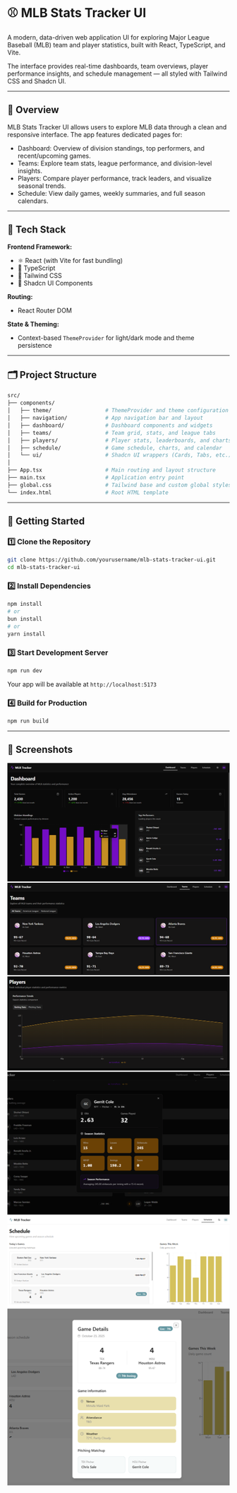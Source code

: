 # ⚾ MLB Stats Tracker UI

A modern, data-driven web application UI for exploring Major League Baseball (MLB) team and player statistics, built with React, TypeScript, and Vite.

The interface provides real-time dashboards, team overviews, player performance insights, and schedule management — all styled with Tailwind CSS and Shadcn UI.

----

## 🧠 Overview

MLB Stats Tracker UI allows users to explore MLB data through a clean and responsive interface.
The app features dedicated pages for:

* Dashboard: Overview of division standings, top performers, and recent/upcoming games.
* Teams: Explore team stats, league performance, and division-level insights.
* Players: Compare player performance, track leaders, and visualize seasonal trends.
* Schedule: View daily games, weekly summaries, and full season calendars.

----

## 🧰 Tech Stack

**Frontend Framework:**

* ⚛️ React (with Vite for fast bundling)
* 🧩 TypeScript
* 🎨 Tailwind CSS
* 💎 Shadcn UI Components

**Routing:**
* React Router DOM

**State & Theming:**
* Context-based `ThemeProvider` for light/dark mode and theme persistence

----

## 🗂️ Project Structure
```graphql
src/
├── components/
│   ├── theme/                 # ThemeProvider and theme configuration
│   ├── navigation/            # App navigation bar and layout
│   ├── dashboard/             # Dashboard components and widgets
│   ├── teams/                 # Team grid, stats, and league tabs
│   ├── players/               # Player stats, leaderboards, and charts
│   ├── schedule/              # Game schedule, charts, and calendar
│   └── ui/                    # Shadcn UI wrappers (Cards, Tabs, etc.)
│
├── App.tsx                    # Main routing and layout structure
├── main.tsx                   # Application entry point
├── global.css                 # Tailwind base and custom global styles
└── index.html                 # Root HTML template
```

----
## 🚀 Getting Started

### 1️⃣ Clone the Repository
```bash
git clone https://github.com/yourusername/mlb-stats-tracker-ui.git
cd mlb-stats-tracker-ui
```

### 2️⃣ Install Dependencies
```bash
npm install
# or
bun install
# or
yarn install
```

### 3️⃣ Start Development Server
```bash
npm run dev
```
Your app will be available at `http://localhost:5173`

### 4️⃣ Build for Production
```bash
npm run build
```

----

## 📸 Screenshots

![Dashboard Preview](./src/assets/dashboard-demo-1.png)
![Teams Page](./src/assets/teams-demo.png)
![Players Page](./src/assets/players-demo-1.png)
![Players Page Modal](./src/assets/players-demo-2.png)
![Schedule Page](./src/assets/schedule-demo-1.png)
![Schedule Page Modal](./src/assets/schedule-demo-2.png)